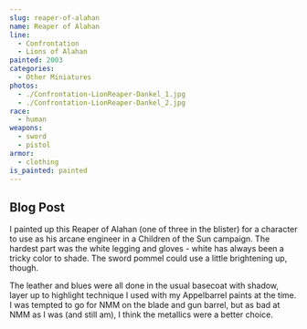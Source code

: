 ```yaml
---
slug: reaper-of-alahan
name: Reaper of Alahan
line:
  - Confrontation
  - Lions of Alahan
painted: 2003
categories:
  - Other Miniatures
photos:
  - ./Confrontation-LionReaper-Dankel_1.jpg
  - ./Confrontation-LionReaper-Dankel_2.jpg
race:
  - human
weapons:
  - sword
  - pistol
armor:
  - clothing
is_painted: painted
---
```


## Blog Post

I painted up this Reaper of Alahan (one of three in the blister) for a character to use as his arcane engineer in a Children of the Sun campaign. The hardest part was the white legging and gloves - white has always been a tricky color to shade. The sword pommel could use a little brightening up, though.

The leather and blues were all done in the usual basecoat with shadow, layer up to highlight technique I used with my Appelbarrel paints at the time. I was tempted to go for NMM on the blade and gun barrel, but as bad at NMM as I was (and still am), I think the metallics were a better choice.
